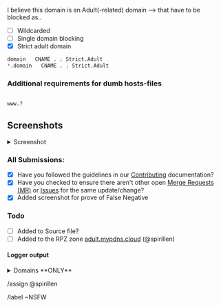 <!-- Find tips in the bottom -->

I believe this domain is an Adult(-related) domain --> that have to be blocked as..

- [ ] Wildcarded
- [ ] Single domain blocking
- [X] Strict adult domain

```python
domain   CNAME . ; Strict.Adult
*.domain   CNAME . ; Strict.Adult
```

### Additional requirements for dumb hosts-files

```python

www.?
```

## Screenshots

<details><summary>Screenshot</summary>



</details>

### All Submissions:
- [x] Have you followed the guidelines in our [Contributing](CONTRIBUTING.md) documentation?
- [x] Have you checked to ensure there aren't other open
      [Merge Requests (MR)](../merge_requests) or [Issues](../issues) for the
      same update/change?
- [x] Added screenshot for prove of False Negative

### Todo
- [ ] Added to Source file?
- [ ] Added to the RPZ zone [adult.mypdns.cloud](https://archive.mypdns.org/w/rpzlist/#strict-adult-mypdns-cloud) (@spirillen)

#### Logger output

<details><summary>Domains **ONLY**</summary>

```python

```

</details>


/assign @spirillen 

/label ~NSFW


<!--
usage of www or not

Please check if you submission is using the the www or not and put that into
the section of

You can tell us you have checked this by adding either a {key +}, a {key -} or `non` in front of the `www`

+ www.domain  The domain uses **both** the `www` and the //non// `www` names.
- www.domain  The domain uses **only** the //non// `www` name.
www.domain  The domain uses **only** the `www.` name.
www.? Leaving the question mark tells us you haven't tested this

Tips & Tricks

If you are using ie. uBlock Origin, you can sort the log output with this
one-liner in bash.
See snippet: https://mypdns.org/-/snippets/2
-->
